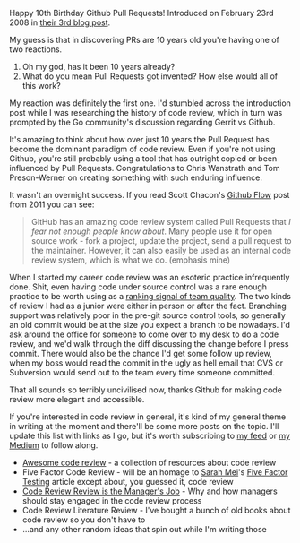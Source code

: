 Happy 10th Birthday Github Pull Requests! Introduced on February 23rd 2008 in [their 3rd blog post](https://github.com/blog/3-oh-yeah-there-s-pull-requests-now).

My guess is that in discovering PRs are 10 years old you're having one of two reactions.

1. Oh my god, has it been 10 years already?
2. What do you mean Pull Requests got invented? How else would all of this work?

My reaction was definitely the first one. I'd stumbled across the introduction post while I was researching the history of code review, which in turn was prompted by the Go community's discussion regarding Gerrit vs Github. 

It's amazing to think about how over just 10 years the Pull Request has become the dominant paradigm of code review. Even if you're not using Github, you're still probably using a tool that has outright copied or been influenced by Pull Requests. Congratulations to Chris Wanstrath and Tom Preson-Werner on creating something with such enduring influence.

It wasn't an overnight success. If you read Scott Chacon's [Github Flow](http://scottchacon.com/2011/08/31/github-flow.html) post from 2011 you can see:

> GitHub has an amazing code review system called Pull Requests that *I fear not enough people know about*. Many people use it for open source work - fork a project, update the project, send a pull request to the maintainer. However, it can also easily be used as an internal code review system, which is what we do. (emphasis mine)

When I started my career code review was an esoteric practice infrequently done. Shit, even having code under source control was a rare enough practice to be worth using as a [ranking signal of team quality](https://www.joelonsoftware.com/2000/08/09/the-joel-test-12-steps-to-better-code/). The two kinds of review I had as a junior were either in person or after the fact. Branching support was relatively poor in the pre-git source control tools, so generally an old commit would be at the size you expect a branch to be nowadays. I'd ask around the office for someone to come over to my desk to do a code review, and we'd walk through the diff discussing the change before I press commit. There would also be the chance I'd get some follow up review, when my boss would read the commit in the ugly as hell email that CVS or Subversion would send out to the team every time someone committed.

That all sounds so terribly uncivilised now, thanks Github for making code review more elegant and accessible.

If you're interested in code review in general, it's kind of my general theme in writing at the moment and there'll be some more posts on the topic. I'll update this list with links as I go, but it's worth subscribing to [my feed](https://johnbarton.co/feed.xml) or [my Medium](https://medium.com/@johnbarton) to follow along.

* [Awesome code review](https://github.com/joho/awesome-code-review) - a collection of resources about code review
* Five Factor Code Review - will be an homage to [Sarah Mei](https://twitter.com/sarahmei)'s [Five Factor Testing](https://www.devmynd.com/blog/five-factor-testing/) article except about, you guessed it, code review
* [Code Review Review is the Manager's Job](https://hecate.co/blog/code-review-review-is-the-managers-job) - Why and how managers should stay engaged in the code review process
* Code Review Literature Review - I've bought a bunch of old books about code review so you don't have to
* ...and any other random ideas that spin out while I'm writing those
